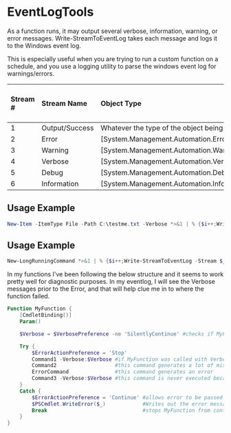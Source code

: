 # EventLogTools
As a function runs, it may output several verbose, information, warning, or error messages. 
Write-StreamToEventLog takes each message and logs it to the Windows event log.

This is especially useful when you are trying to run a custom function on a schedule, 
and you use a logging utility to parse the windows event log for warnings/errors.

| Stream # | Stream Name    | Object Type                                      | Resulting Windows Event Entry Type |
|:---------|:---------------|:-------------------------------------------------|:-----------------------------------|
| 1        | Output/Success | Whatever the type of the object being output is  | Information                        | 
| 2        | Error          | [System.Management.Automation.ErrorRecord]       | Error                              |
| 3        | Warning        | [System.Management.Automation.WarningRecord]     | Warning                            |
| 4        | Verbose        | [System.Management.Automation.VerboseRecord]     | Information                        |
| 5        | Debug          | [System.Management.Automation.DebugRecord]       | Information                        |
| 6        | Information    | [System.Management.Automation.InformationRecord] | Information                        |

## Usage Example
```powershell
New-Item -ItemType File -Path C:\testme.txt -Verbose *>&1 | % {$i++;Write-StreamToEventLog -Stream $_ -ID $i -Logname 'Application' -Source 'Powershell'}
```

## Usage Example
```powershell
New-LongRunningCommand *>&1 | % {$i++;Write-StreamToEventLog -Stream $_ -ID $i -Logname 'Application' -Source 'Powershell'}
```

In my functions I've been following the below structure and it seems to work pretty well for diagnostic purposes.
In my eventlog, I will see the Verbose messages prior to the Error, and that will help clue me in to where the function failed.

```powershell
Function MyFunction {
    [CmdletBinding()]
    Param()

    $Verbose = $VerbosePreference -ne 'SilentlyContinue' #checks if MyFunction was called with Verbose switch

    Try {
        $ErrorActionPreference = 'Stop'
        Command1 -Verbose:$Verbose #if MyFunction was called with Verbose switch, we want verbose output from this as well
        Command2                   #this command generates a lot of misc verbose output, so we exclude it.
        ErrorCommand               #this command generates an error
        Command3 -Verbose:$Verbose #this command is never executed because of the above Error
    }
    Catch {
        $ErrorActionPreference = 'Continue' #allows error to be passed down the pipeline
        $PSCmdlet.WriteError($_)            #Writes out the error message from ErrorCommand
        Break                               #stops MyFunction from continuing
    }
}
```